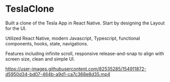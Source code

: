 # TeslaClone
Built a clone of the Tesla App in React Native. Start by designing the Layout for the UI. 

Utilized React Native, modern Javascript, Typescript, functional components, hooks, state, navigations.

Features including infinite scroll, responsive release-and-snap to align with screen size, clean and simple UI.




https://user-images.githubusercontent.com/82535285/154911872-d5950d34-bd07-464b-a9d1-ca7c368e8d35.mp4


